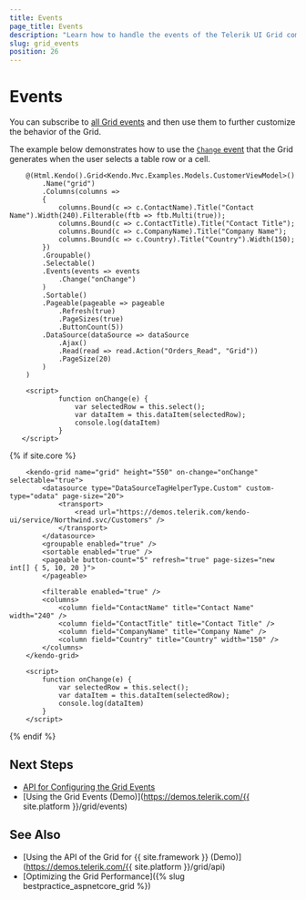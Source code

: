 ```yaml
---
title: Events
page_title: Events
description: "Learn how to handle the events of the Telerik UI Grid component for {{ site.framework }}."
slug: grid_events
position: 26
---
```


# Events

You can subscribe to [all Grid events](/api/kendo.mvc.ui.fluent/grideventbuilder) and then use them to further customize the behavior of the Grid.

The example below demonstrates how to use the [`Change` event](/api/kendo.mvc.ui.fluent/grideventbuilder#changesystemstring) that the Grid generates when the user selects a table row or a cell.

```HtmlHelper
    @(Html.Kendo().Grid<Kendo.Mvc.Examples.Models.CustomerViewModel>()
        .Name("grid")
        .Columns(columns =>
        {
            columns.Bound(c => c.ContactName).Title("Contact Name").Width(240).Filterable(ftb => ftb.Multi(true));
            columns.Bound(c => c.ContactTitle).Title("Contact Title");
            columns.Bound(c => c.CompanyName).Title("Company Name");
            columns.Bound(c => c.Country).Title("Country").Width(150);
        })
        .Groupable()
        .Selectable()
        .Events(events => events
            .Change("onChange")
        )
        .Sortable()
        .Pageable(pageable => pageable
            .Refresh(true)
            .PageSizes(true)
            .ButtonCount(5))
        .DataSource(dataSource => dataSource
            .Ajax()
            .Read(read => read.Action("Orders_Read", "Grid"))
            .PageSize(20)
        )
    )

    <script>
            function onChange(e) {
                var selectedRow = this.select();
                var dataItem = this.dataItem(selectedRow);
                console.log(dataItem)
            }
   </script>
```
{% if site.core %}
```TagHelper
    <kendo-grid name="grid" height="550" on-change="onChange" selectable="true">
        <datasource type="DataSourceTagHelperType.Custom" custom-type="odata" page-size="20">
            <transport>
                <read url="https://demos.telerik.com/kendo-ui/service/Northwind.svc/Customers" />
            </transport>
        </datasource>
        <groupable enabled="true" />
        <sortable enabled="true" />
        <pageable button-count="5" refresh="true" page-sizes="new int[] { 5, 10, 20 }">
        </pageable>

        <filterable enabled="true" />
        <columns>
            <column field="ContactName" title="Contact Name" width="240" />
            <column field="ContactTitle" title="Contact Title" />
            <column field="CompanyName" title="Company Name" />
            <column field="Country" title="Country" width="150" />
        </columns>
    </kendo-grid>

    <script>
        function onChange(e) {
            var selectedRow = this.select();
            var dataItem = this.dataItem(selectedRow);
            console.log(dataItem)
        }
    </script>
```
{% endif %}

## Next Steps

* [API for Configuring the Grid Events](/api/kendo.mvc.ui.fluent/grideventbuilder)
* [Using the Grid Events (Demo)](https://demos.telerik.com/{{ site.platform }}/grid/events)

## See Also

* [Using the API of the Grid for {{ site.framework }} (Demo)](https://demos.telerik.com/{{ site.platform }}/grid/api)
* [Optimizing the Grid Performance]({% slug bestpractice_aspnetcore_grid %})
